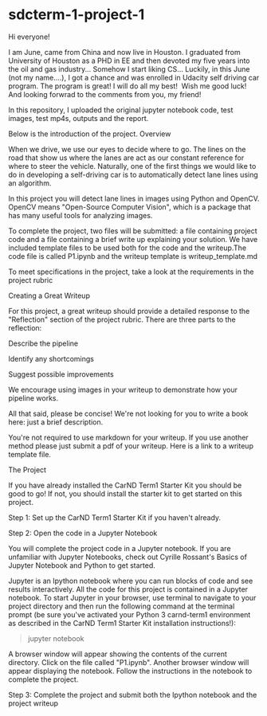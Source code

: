 # sdcterm-1-project-1
Hi everyone!

I am June, came from China and now live in Houston. I graduated from University of Houston as a PHD in EE and then devoted my five years into the oil and gas industry... Somehow I start liking CS... Luckily, in this June (not my name....), I got a chance and was enrolled in Udacity self driving car program. The program is great! I will do all my best!  Wish me good luck! And looking forwrad to the comments from you, my friend!

In this repository, I uploaded the original jupyter notebook code, test images, test mp4s, outputs and the report. 

Below is the introduction of the project. 
Overview

When we drive, we use our eyes to decide where to go. The lines on the road that show us where the lanes are act as our constant reference for where to steer the vehicle. Naturally, one of the first things we would like to do in developing a self-driving car is to automatically detect lane lines using an algorithm.

In this project you will detect lane lines in images using Python and OpenCV. OpenCV means "Open-Source Computer Vision", which is a package that has many useful tools for analyzing images.

To complete the project, two files will be submitted: a file containing project code and a file containing a brief write up explaining your solution. We have included template files to be used both for the code and the writeup.The code file is called P1.ipynb and the writeup template is writeup_template.md

To meet specifications in the project, take a look at the requirements in the project rubric

Creating a Great Writeup

For this project, a great writeup should provide a detailed response to the "Reflection" section of the project rubric. There are three parts to the reflection:

Describe the pipeline

Identify any shortcomings

Suggest possible improvements

We encourage using images in your writeup to demonstrate how your pipeline works.

All that said, please be concise! We're not looking for you to write a book here: just a brief description.

You're not required to use markdown for your writeup. If you use another method please just submit a pdf of your writeup. Here is a link to a writeup template file.

The Project

If you have already installed the CarND Term1 Starter Kit you should be good to go! If not, you should install the starter kit to get started on this project.

Step 1: Set up the CarND Term1 Starter Kit if you haven't already.

Step 2: Open the code in a Jupyter Notebook

You will complete the project code in a Jupyter notebook. If you are unfamiliar with Jupyter Notebooks, check out Cyrille Rossant's Basics of Jupyter Notebook and Python to get started.

Jupyter is an Ipython notebook where you can run blocks of code and see results interactively. All the code for this project is contained in a Jupyter notebook. To start Jupyter in your browser, use terminal to navigate to your project directory and then run the following command at the terminal prompt (be sure you've activated your Python 3 carnd-term1 environment as described in the CarND Term1 Starter Kit installation instructions!):

> jupyter notebook

A browser window will appear showing the contents of the current directory. Click on the file called "P1.ipynb". Another browser window will appear displaying the notebook. Follow the instructions in the notebook to complete the project.

Step 3: Complete the project and submit both the Ipython notebook and the project writeup
